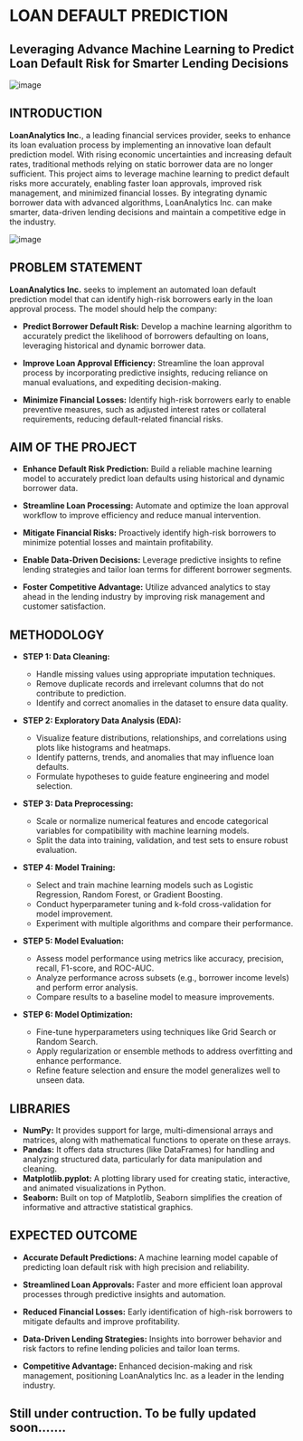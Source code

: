 # LOAN DEFAULT PREDICTION 
## Leveraging Advance Machine Learning to Predict Loan Default Risk for Smarter Lending Decisions
![image](https://github.com/user-attachments/assets/b923a5bf-5a92-483d-98e3-596c8b4b4b98)
## INTRODUCTION
**LoanAnalytics Inc.**, a leading financial services provider, seeks to enhance its loan evaluation process by implementing an innovative loan default prediction model. With rising economic uncertainties and increasing default rates, traditional methods relying on static borrower data are no longer sufficient. This project aims to leverage machine learning to predict default risks more accurately, enabling faster loan approvals, improved risk management, and minimized financial losses. By integrating dynamic borrower data with advanced algorithms, LoanAnalytics Inc. can make smarter, data-driven lending decisions and maintain a competitive edge in the industry.

![image](https://github.com/user-attachments/assets/e301c6c2-951b-46b2-a432-d044ccb23193)

## PROBLEM STATEMENT
**LoanAnalytics Inc.** seeks to implement an automated loan default prediction model that can identify high-risk borrowers early in the loan approval process. The model should
help the company:
- **Predict Borrower Default Risk:** Develop a machine learning algorithm to accurately predict the likelihood of borrowers defaulting on loans, leveraging historical and dynamic borrower data.
  
- **Improve Loan Approval Efficiency:** Streamline the loan approval process by incorporating predictive insights, reducing reliance on manual evaluations, and expediting decision-making.
  
- **Minimize Financial Losses:** Identify high-risk borrowers early to enable preventive measures, such as adjusted interest rates or collateral requirements, reducing default-related financial risks.
  
## AIM OF THE PROJECT
- **Enhance Default Risk Prediction:** Build a reliable machine learning model to accurately predict loan defaults using historical and dynamic borrower data.  

- **Streamline Loan Processing:** Automate and optimize the loan approval workflow to improve efficiency and reduce manual intervention.  

- **Mitigate Financial Risks:** Proactively identify high-risk borrowers to minimize potential losses and maintain profitability.  

- **Enable Data-Driven Decisions:** Leverage predictive insights to refine lending strategies and tailor loan terms for different borrower segments.  

- **Foster Competitive Advantage:** Utilize advanced analytics to stay ahead in the lending industry by improving risk management and customer satisfaction.  

## METHODOLOGY
- **STEP 1: Data Cleaning:**  
  - Handle missing values using appropriate imputation techniques.  
  - Remove duplicate records and irrelevant columns that do not contribute to prediction.  
  - Identify and correct anomalies in the dataset to ensure data quality.  

- **STEP 2: Exploratory Data Analysis (EDA):**  
  - Visualize feature distributions, relationships, and correlations using plots like histograms and heatmaps.  
  - Identify patterns, trends, and anomalies that may influence loan defaults.  
  - Formulate hypotheses to guide feature engineering and model selection.  

- **STEP 3: Data Preprocessing:**  
  - Scale or normalize numerical features and encode categorical variables for compatibility with machine learning models.  
  - Split the data into training, validation, and test sets to ensure robust evaluation.  

- **STEP 4: Model Training:**  
  - Select and train machine learning models such as Logistic Regression, Random Forest, or Gradient Boosting.  
  - Conduct hyperparameter tuning and k-fold cross-validation for model improvement.  
  - Experiment with multiple algorithms and compare their performance.  

- **STEP 5: Model Evaluation:**  
  - Assess model performance using metrics like accuracy, precision, recall, F1-score, and ROC-AUC.  
  - Analyze performance across subsets (e.g., borrower income levels) and perform error analysis.  
  - Compare results to a baseline model to measure improvements.  

- **STEP 6: Model Optimization:**  
  - Fine-tune hyperparameters using techniques like Grid Search or Random Search.  
  - Apply regularization or ensemble methods to address overfitting and enhance performance.  
  - Refine feature selection and ensure the model generalizes well to unseen data.

  
## LIBRARIES
- **NumPy:** It provides support for large, multi-dimensional arrays and matrices, along with mathematical functions to operate on these arrays.
- **Pandas:** It offers data structures (like DataFrames) for handling and analyzing structured data, particularly for data manipulation and cleaning.
- **Matplotlib.pyplot:** A plotting library used for creating static, interactive, and animated visualizations in Python.
- **Seaborn:** Built on top of Matplotlib, Seaborn simplifies the creation of informative and attractive statistical graphics.
  
## EXPECTED OUTCOME
- **Accurate Default Predictions:** A machine learning model capable of predicting loan default risk with high precision and reliability.  

- **Streamlined Loan Approvals:** Faster and more efficient loan approval processes through predictive insights and automation.  

- **Reduced Financial Losses:** Early identification of high-risk borrowers to mitigate defaults and improve profitability.  

- **Data-Driven Lending Strategies:** Insights into borrower behavior and risk factors to refine lending policies and tailor loan terms.  

- **Competitive Advantage:** Enhanced decision-making and risk management, positioning LoanAnalytics Inc. as a leader in the lending industry.  

























## Still under contruction. To be fully updated soon.......

